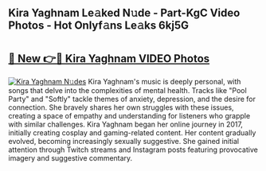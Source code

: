 ## Kira Yaghnam Le𝚊ked N𝚞de - Part-KgC Video Photos - Hot Onlyf𝚊ns Le𝚊ks 6kj5G

# <h2><a href="http://ac45197.deff.icu/?id=Kira+Yaghnam">🔗 New 👉🔴 Kira Yaghnam VIDEO Photos</a></h2>

[![Kira Yaghnam N𝚞des](https://i.imgur.com/rIISA9y.gif)](http://ac45197.deff.icu/?id=Kira+Yaghnam)
Kira Yaghnam's music is deeply personal, with songs that delve into the complexities of mental health. Tracks like "Pool Party" and "Softly" tackle themes of anxiety, depression, and the desire for connection. She bravely shares her own struggles with these issues, creating a space of empathy and understanding for listeners who grapple with similar challenges. Kira Yaghnam began her online journey in 2017, initially creating cosplay and gaming-related content. Her content gradually evolved, becoming increasingly sexually suggestive. She gained initial attention through Twitch streams and Instagram posts featuring provocative imagery and suggestive commentary.
